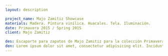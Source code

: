 ```yaml
---
layout: description

project_name: Majo Zamitiz Showcase
materials: Madera. Pintura vinílica. Huacales. Tela. Iluminación.
date: Primavera 2015 / Spring 2015
client: Majo Zamitiz

des: Escaparte para zapatos de Majo Zamitiz para la colección Primavera – Verano 2015. Se elaboró una maqueta y diseño de escaparate.
den: Lorem ipsum dolor sit amet, consectetur adipisicing elit. Incidunt, iusto molestiae possimus sint dignissimos! Laudantium, dolore, vel, sint, labore optio perferendis illo dolorum similique soluta eum cupiditate assumenda consequatur maiores.
---
```

